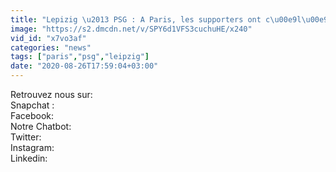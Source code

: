 ```yaml
---
title: "Lepizig \u2013 PSG : A Paris, les supporters ont c\u00e9l\u00e9br\u00e9 la victoire"
image: "https://s2.dmcdn.net/v/SPY6d1VFS3cuchuHE/x240"
vid_id: "x7vo3af"
categories: "news"
tags: ["paris","psg","leipzig"]
date: "2020-08-26T17:59:04+03:00"
---
```

Retrouvez nous sur:   <br>Snapchat :    <br>Facebook:    <br>Notre Chatbot:    <br>Twitter:    <br>Instagram:    <br>Linkedin:    <br>
